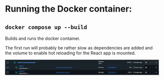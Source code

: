 # Running the Docker container:

## `docker compose up --build`
Builds and runs the docker container.

The first run will probably be rather slow as dependencies are added and the volume to enable hot reloading for the React app is mounted.

![Container running.](documentation/docker.png)